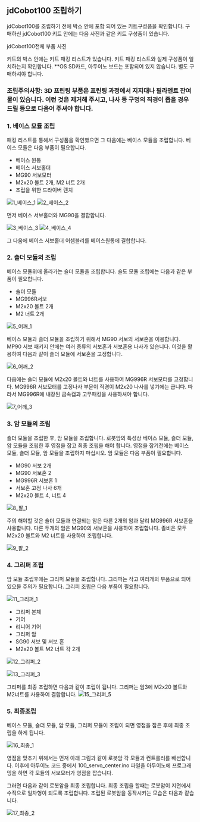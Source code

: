 ## jdCobot100 조립하기  
jdCobot100를 조립하기 전에 박스 안에 포함 되어 있는 키트구성품을 확인합니다. 구매하신 jdCobot100 키트 안에는 다음 사진과 같은 키트 구성품이 있습니다. 

jdCobot100전체 부품 사진 

키트의 박스 안에는 키트 패킹 리스트가 있습니다. 키트 패킹 리스트와 실제 구성품이 일치하는지 확인합니다. 
**OS SD카드, 아두이노 보드는 포함되어 있지 않습니다. 별도 구매하셔야 합니다. 

### 조립주의사항: 3D 프린팅 부품은 프린팅 과정에서 지지대나 필라멘트 잔여물이 있습니다. 이런 것은 제거해 주시고, 나사 등 구멍의 직경이 좁을 경우 드릴 등으로 다음어 주셔야 합니다.  

### 1. 베이스 모듈 조립   
패킹 리스트를 통해서 구성품을 확인했으면 그 다음에는 베이스 모듈을 조립합니다. 베이스 모듈은 다음 부품이 필요합니다.  

- 베이스 원통
- 베이스 서보홀더 
- MG90 서보모터
- M2x20 볼트 2개, M2 너트 2개 
- 조립을 위한 드라이버 렌치

![1_베이스_1](https://github.com/user-attachments/assets/799ca04e-d4d3-40e4-b737-1353e861ca8d)
![2_베이스_2](https://github.com/user-attachments/assets/16b82ac5-7b5c-43d1-ad58-4400beefba95)

먼저 베이스 서보홀더와 MG90을 결합합니다. 

![3_베이스_3](https://github.com/user-attachments/assets/2f142d16-e93b-46e0-914c-90c451a951b9)
![4_베이스_4](https://github.com/user-attachments/assets/d24ecc43-0c38-400b-b687-f2ffb569b3e0)

그 다움에 베이스 서보홀더 어셈블리를 베이스원통에 결합합니다. 

### 2. 숄더 모듈의 조립 
베이스 모듈위애 올라가는 숄더 모듈을 조립합니다. 숄도 모듈 조립에는 다음과 같은 부품이 필요합니다.

- 숄더 모듈
- MG996R서보 
- M2x20 볼트 2개
- M2 너트 2개
  
![5_어깨_1](https://github.com/user-attachments/assets/e2082c8b-e468-49ce-8fbe-42e354241d58)

베이스 모듈과 숄더 모듈을 조립하기 위해서 MG90 서보의 서보혼을 이용합니다. MP90 서보 패키지 안에는 여러 종류의 서보혼과 서보혼용 나사가 있습니다. 
이것을 활용하여 다음과 같이 숄더 모듈에 서보혼을 고정합니다. 

![6_어깨_2](https://github.com/user-attachments/assets/4c6d66fd-51fb-47ab-a1fd-12617e3a40eb)

다음에는 숄더 모듈에 M2x20 볼트와 너트를 사용하여 MG996R 서보모터를 고정합니다. MG996R 서보모터를 고정나사 부문이 직경이 M2x20 나사를 넣기에는 큽니다.
따라서 MG996R에 내장된 금속캡과 고무패킹을 사용하셔야 합니다. 

![7_어깨_3](https://github.com/user-attachments/assets/c8ba71c5-436b-4ab3-8d4c-6ea3cceeb9cd)

### 3. 암 모듈의 조립 
숄더 모듈을 조립한 후, 암 모듈을 조립합니다. 로봇암의 특성상 베이스 모듈, 숄더 모듈, 암 모듈을 조립한 후 영점을 잡고 최종 조립을 해야 합니다. 
영점을 잡기전에는 베이스 모듈, 숄더 모듈, 암 모듈을 조립하지 마십시오.  암 모듈은 다음 부품이 필요합니다. 

- MG90 서보 2개
- MG90 서보혼 2
- MG996R 서보혼 1 
- 서보혼 고정 나사 6개  
- M2x20 볼트 4, 너트 4 

![8_팔_1](https://github.com/user-attachments/assets/dd039b08-7754-4938-9663-95eb9b23feba)

주의 해야할 것은 숄더 모듈과 연결되는 암은 다른 2개의 암과 달리 MG996R 서보혼을 사용합니다. 다른 두개의 암은 MG90의 서보혼을 사용하여 조립합니다. 
졸비은 모두 M2x20 볼트와 M2 너트를 사용하여 조립합니다. 

![9_팔_2](https://github.com/user-attachments/assets/473ddc5e-8658-4de8-a2dc-fb7f41a71dce)



### 4. 그리퍼 조립 
암 모듈 조립후에는 그리퍼 모듈을 조립합니다. 그리퍼는 작고 여러개의 부품으로 되어 있으몰 주의가 필요합니다. 그리퍼 조립은 다음 부품이 필요합니다. 

![11_그리퍼_1](https://github.com/user-attachments/assets/fcb7c07c-d13d-478b-b7e7-97c492c018e6)

- 그리퍼 본체
- 기어
- 리니어 기어
- 그리퍼 암
- SG90 서보 및 서보 혼
- M2x20 볼트 M2 너트 각 2개 

![12_그리퍼_2](https://github.com/user-attachments/assets/14bb12ad-d0d6-451f-8aa9-e31273d58932)

![13_그리퍼_3](https://github.com/user-attachments/assets/c3270054-e456-4714-b611-ac627dd517a3)

그리퍼를 최종 조립하면 다음과 같이 조립이 됩니다. 그리퍼는 암3에 M2x20 볼트와 M2너트를 사용하여 결합합니다. 
![15_그리퍼_5](https://github.com/user-attachments/assets/6b4dcebc-f9ab-4a80-9692-ec3a74f7709d)

### 5. 최종조립   
베이스 모듈, 숄더 모듈, 암 모듈, 그리퍼 모듈이 조립이 되면 영접을 잡은 후에 최종 조립을 하게 됩니다.

![16_최종_1](https://github.com/user-attachments/assets/9ff2b1a1-8c10-4fdf-95d8-edf9f0e658ab)

영점을 맞추기 위해서는 먼저 아래 그림과 같이 로봇암 각 모듈과 컨트롤러를 배선합니다. 
이후에 아두이노 코드 중에서 100_servo_center.ino 파일을 아두이노에 프로그래밍을 하면 각 모듈의 서보모터가 영점을 잡습니다. 


그러면 다음과 같이 로봇암을 최종 조립합니다. 최종 조립을 할때는 로봇암이 지면에서 수직으로 일차형이 되도록 조립합니다. 
조립된 로봇암을 동작시키는 모습은 다음과 같습니다. 

![17_최종_2](https://github.com/user-attachments/assets/ea3d89c8-91e3-44aa-ab1e-67319b9a8e69)

